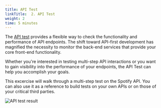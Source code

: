 ```yaml
---
title: API Test
linkTitle:  2. API Test
weight: 2
time: 5 minutes
---
```


The [API test](https://docs.splunk.com/observability/en/synthetics/api-test/api-test.html) provides a flexible way to check the functionality and performance of API endpoints. The shift toward API-first development has magnified the necessity to monitor the back-end services that provide your core front-end functionality.

Whether you're interested in testing multi-step API interactions or you want to gain visibility into the performance of your endpoints, the API Test can help you accomplish your goals.

This excercise will walk through a multi-step test on the Spotify API. You can also use it as a reference to build tests on your own APIs or on those of your critical third parties.

![API test result](../images/api-test-result.png)
